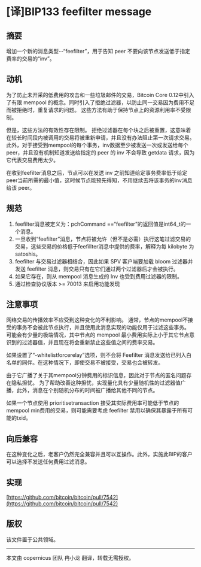 # [译]BIP133 feefilter message

## 摘要

增加一个新的消息类型--“feefilter”，用于告知 peer 不要向该节点发送低于指定费率的交易的“inv”。

## 动机

为了防止未开采的低费用的攻击和一些垃圾邮件的交易，Bitcoin Core 0.12中引入了有限 mempool 的概念。同时引入了拒绝过滤器，以防止同一交易因为费用不足而被拒绝时，重复请求的问题。 这些方法有助于保持节点上的资源利用率不受限制。
	
但是，这些方法的有效性存在限制。 拒绝过滤器在每个块之后被重置，这意味着在较长时间段内被调用的交易将被重新申请，并且没有办法阻止第一次请求交易。 此外，对于接受到mempool的每个事务，inv数据至少被发送一次或发送给每个 peer，并且没有机制知道发送给指定的 peer 的 inv 不会导致 getdata 请求，因为它代表交易费用太少。

在收到feefilter消息之后，节点可以在发送 inv 之前知道给定事务费率低于给定peer当前所需的最小值，这时候节点能预先得知，不用继续去将该事务的inv消息给该 peer。

## 规范

1. feefilter消息被定义为：pchCommand ==“feefilter”的返回值是int64_t的一个消息。
2. 一旦收到“feefilter”消息，节点将被允许（但不是必需）执行这笔过滤交易的交易，这些交易的价格低于feefillter消息中提供的费率，解释为每 kilobyte 为 satoshis。
3. feefilter 与交易过滤器相结合，因此如果 SPV 客户端要加载 bloom 过滤器并发送 feefilter 消息，则交易只有在它们通过两个过滤器后才会被执行。
4. 如果它存在，则从 mempool 消息生成的 Inv 也受到费用过滤器的限制。
5. 通过检查协议版本 >= 70013 来启用功能发现

## 注意事项

网络交易的传播效率不应受到这种变化的不利影响。 通常，节点的mempool不接受的事务不会被此节点执行，并且使用此消息实现的功能仅用于过滤这些事务。 可能会有少量的极端情况，其中节点的 mempool 最小费用实际上小于其它节点意识到的过滤器值，并且现在将会重新禁止这些值之间的费率交易。

如果设置了“-whitelistforcerelay”选项，则不会将 Feefilter 消息发送给已列入白名单的同伴。在这种情况下，即使交易不被接受，交易也会被转发。

由于它广播了关于其mempool分钟费用的标识信息，因此对于节点的匿名问题存在隐私担忧。 为了帮助改善这种担忧，实现量化具有少量随机性的过滤器值广播，此外，消息在个别随机分布的时间被广播给其他不同的节点。

如果一个节点使用 prioritisetransaction 接受其实际费用率可能低于节点的 mempool min费用的交易，则可能需要考虑 feefilter 禁用以确保其暴露于所有可能的txid。

## 向后兼容

在这种变化之后，老客户仍然完全兼容并且可以互操作。此外，实施此BIP的客户可以选择不发送任何费用过滤消息。

## 实现

[https://github.com/bitcoin/bitcoin/pull/7542](https://github.com/bitcoin/bitcoin/pull/7542)

## 版权

该文件置于公共领域。

***

本文由 copernicus 团队 冉小龙 翻译，转载无需授权。



